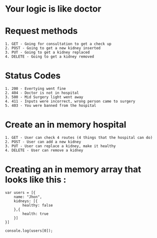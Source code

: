 # Your logic is like doctor

# Request methods

```
1. GET - Going for consultation to get a check up 
2. POST - Going to get a new kidney inserted 
3. PUT - Going to get a kidney replaced
4. DELETE - Going to get a kidney removed 

```

# Status Codes

```
1. 200 - Evertying went fine
2. 404 - Doctor is not in hospital
3. 500 - Mid Surgery light went away
4. 411 - Inputs were incorrect, wrong person came to surgery
5. 403 - You were banned from the hospital

```

# Create an in memory hospital 

```
1. GET - User can check 4 routes (4 things that the hospital can do)
2. POST - User can add a new kidney 
3. PUT - User can replace a kidney, make it healthy
4. DELETE - User can remove a kidney 

```

# Creating an in memory array that looks like this :

```
var users = [{
    name: "Jhon",
    kidneys: [{
        healthy: false
    },{
        health: true
    }]
}]

console.log(users[0]);

```


